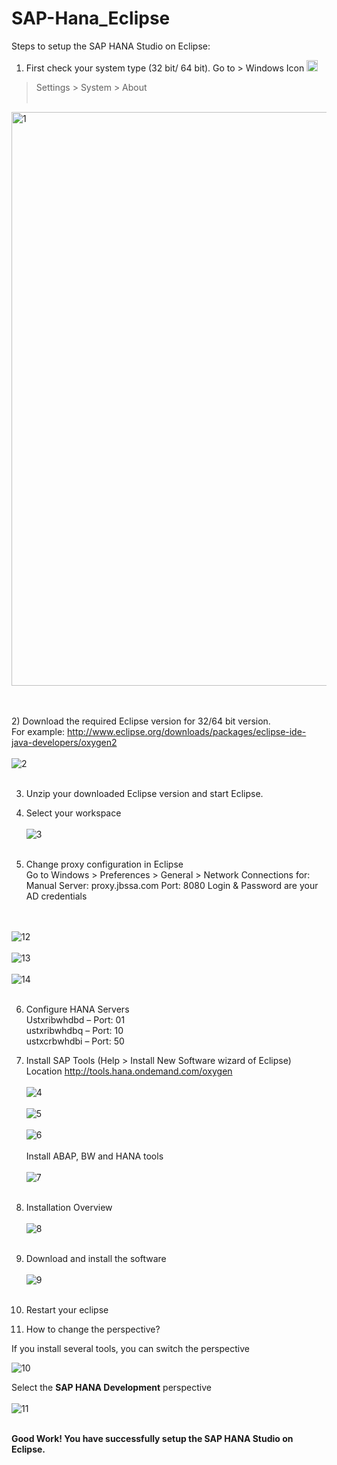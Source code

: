# SAP-Hana_Eclipse

Steps to setup the SAP HANA Studio on Eclipse:

1) First check your system type (32 bit/ 64 bit). Go to > Windows Icon  <img width="18" alt="icon" src="https://user-images.githubusercontent.com/30903014/60544011-06596600-9cd5-11e9-9a72-5b457ebb5f34.PNG">
 > Settings > System > About
<br> <br>
<img width="918" alt="1" src="https://user-images.githubusercontent.com/30903014/60542667-b4631100-9cd1-11e9-8262-9923101ba0ca.png">

<br><br>
2) Download the required Eclipse version for 32/64 bit version.
<br> For example:
http://www.eclipse.org/downloads/packages/eclipse-ide-java-developers/oxygen2
<br><br>
![2](https://user-images.githubusercontent.com/30903014/60541082-fe49f800-9ccd-11e9-9ebd-c694b0a8a5a8.png)
<br><br>

3) Unzip your downloaded Eclipse version and start Eclipse.

4) Select your workspace
<br><br>
![3](https://user-images.githubusercontent.com/30903014/60541092-073ac980-9cce-11e9-9aa5-abcee70c1bda.png)
<br><br>

5) Change proxy configuration in Eclipse 
<br> Go to Windows > Preferences > General > Network Connections for:
	Manual
	Server: proxy.jbssa.com
	Port: 8080
	Login & Password are your AD credentials
	
 <br><br>
 ![12](https://user-images.githubusercontent.com/30903014/60541163-32bdb400-9cce-11e9-9b74-4a0f16c2f6c4.png)
<br><br>
![13](https://user-images.githubusercontent.com/30903014/60541169-36513b00-9cce-11e9-98c6-01d67df17df5.png)
<br><br>
![14](https://user-images.githubusercontent.com/30903014/60541178-3a7d5880-9cce-11e9-8742-f0156ec6d389.png)
<br><br>	

6) Configure HANA Servers
	<br>
	Ustxribwhdbd – Port: 01
	<br>
	ustxribwhdbq – Port: 10
	<br>
	ustxcrbwhdbi – Port: 50

7) Install SAP Tools (Help > Install New Software wizard of Eclipse)
 <br> Location http://tools.hana.ondemand.com/oxygen
	<br><br>
![4](https://user-images.githubusercontent.com/30903014/60541103-0c981400-9cce-11e9-8d95-553f9e8ceeac.png)
<br><br>
![5](https://user-images.githubusercontent.com/30903014/60541115-115cc800-9cce-11e9-9cac-1b45c74ca3e5.png)
<br><br>
![6](https://user-images.githubusercontent.com/30903014/60541119-1588e580-9cce-11e9-9a61-4eac26ab8693.png)
<br><br>
Install ABAP, BW and HANA tools
<br><br>
![7](https://user-images.githubusercontent.com/30903014/60541131-1de12080-9cce-11e9-8e07-8790e6eadd97.png)
<br><br>
  
8) Installation Overview
<br><br>
![8](https://user-images.githubusercontent.com/30903014/60541142-22a5d480-9cce-11e9-954b-c0ad9fd9d4e4.png)
 <br><br>

9) Download and install the software
<br><br>
![9](https://user-images.githubusercontent.com/30903014/60541147-26d1f200-9cce-11e9-9f81-7f3eb9c6b21e.png)
<br><br>

10) Restart your eclipse

11) How to change the perspective?
 
 If you install several tools, you can switch the perspective

 ![10](https://user-images.githubusercontent.com/30903014/60541155-2b96a600-9cce-11e9-95de-5ba889483980.png)

Select the <b>SAP HANA Development</b> perspective
<br><br>
![11](https://user-images.githubusercontent.com/30903014/60541158-2f2a2d00-9cce-11e9-9dcc-1903f5fb035a.png)
<br><br>

<b> Good Work! You have successfully setup the SAP HANA Studio on Eclipse.


